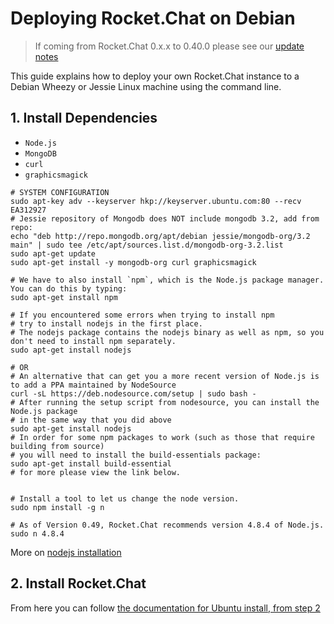 # Deploying Rocket.Chat on Debian

> If coming from Rocket.Chat 0.x.x to 0.40.0 please see our [update notes](../../../installation/updating/from-0-x-x-to-0-40-0//)

This guide explains how to deploy your own Rocket.Chat instance to a Debian Wheezy or Jessie Linux machine using the command line.

## 1. Install Dependencies

- `Node.js`
- `MongoDB`
- `curl`
- `graphicsmagick`

```shell
# SYSTEM CONFIGURATION
sudo apt-key adv --keyserver hkp://keyserver.ubuntu.com:80 --recv EA312927
# Jessie repository of Mongodb does NOT include mongodb 3.2, add from repo:
echo "deb http://repo.mongodb.org/apt/debian jessie/mongodb-org/3.2 main" | sudo tee /etc/apt/sources.list.d/mongodb-org-3.2.list
sudo apt-get update
sudo apt-get install -y mongodb-org curl graphicsmagick

# We have to also install `npm`, which is the Node.js package manager. You can do this by typing:
sudo apt-get install npm

# If you encountered some errors when trying to install npm
# try to install nodejs in the first place.
# The nodejs package contains the nodejs binary as well as npm, so you don't need to install npm separately.
sudo apt-get install nodejs

# OR
# An alternative that can get you a more recent version of Node.js is to add a PPA maintained by NodeSource
curl -sL https://deb.nodesource.com/setup | sudo bash -
# After running the setup script from nodesource, you can install the Node.js package
# in the same way that you did above
sudo apt-get install nodejs
# In order for some npm packages to work (such as those that require building from source)
# you will need to install the build-essentials package:
sudo apt-get install build-essential
# for more please view the link below.


# Install a tool to let us change the node version.
sudo npm install -g n

# As of Version 0.49, Rocket.Chat recommends version 4.8.4 of Node.js.
sudo n 4.8.4
```

More on [nodejs installation](https://www.digitalocean.com/community/tutorials/how-to-install-node-js-on-an-ubuntu-14-04-server)

## 2. Install Rocket.Chat

From here you can follow [the documentation for Ubuntu install, from step 2](../../../installation/manual-installation/ubuntu/#2-install-rocketchat)
